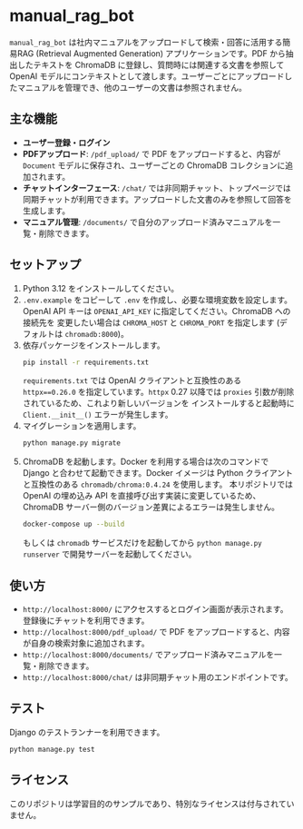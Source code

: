 # manual_rag_bot

`manual_rag_bot` は社内マニュアルをアップロードして検索・回答に活用する簡易RAG (Retrieval Augmented Generation) アプリケーションです。PDF から抽出したテキストを ChromaDB に登録し、質問時には関連する文書を参照して OpenAI モデルにコンテキストとして渡します。ユーザーごとにアップロードしたマニュアルを管理でき、他のユーザーの文書は参照されません。

## 主な機能
- **ユーザー登録・ログイン**
- **PDFアップロード**: `/pdf_upload/` で PDF をアップロードすると、内容が `Document` モデルに保存され、ユーザーごとの ChromaDB コレクションに追加されます。
- **チャットインターフェース**: `/chat/` では非同期チャット、トップページでは同期チャットが利用できます。アップロードした文書のみを参照して回答を生成します。
- **マニュアル管理**: `/documents/` で自分のアップロード済みマニュアルを一覧・削除できます。

## セットアップ
1. Python 3.12 をインストールしてください。
2. `.env.example` をコピーして `.env` を作成し、必要な環境変数を設定します。
   OpenAI API キーは `OPENAI_API_KEY` に指定してください。ChromaDB への接続先を
   変更したい場合は `CHROMA_HOST` と `CHROMA_PORT` を指定します (デフォルトは
   `chromadb:8000`)。
3. 依存パッケージをインストールします。
   ```bash
   pip install -r requirements.txt
   ```
   `requirements.txt` では OpenAI クライアントと互換性のある
   `httpx==0.26.0` を指定しています。`httpx` 0.27 以降では
   `proxies` 引数が削除されているため、これより新しいバージョンを
   インストールすると起動時に `Client.__init__()` エラーが発生します。
4. マイグレーションを適用します。
   ```bash
   python manage.py migrate
   ```
5. ChromaDB を起動します。Docker を利用する場合は次のコマンドで Django と合わせて起動できます。Docker イメージは Python クライアントと互換性のある `chromadb/chroma:0.4.24` を使用します。
   本リポジトリでは OpenAI の埋め込み API を直接呼び出す実装に変更しているため、
   ChromaDB サーバー側のバージョン差異によるエラーは発生しません。
   ```bash
   docker-compose up --build
   ```
   もしくは `chromadb` サービスだけを起動してから `python manage.py runserver` で開発サーバーを起動してください。

## 使い方
- `http://localhost:8000/` にアクセスするとログイン画面が表示されます。登録後にチャットを利用できます。
- `http://localhost:8000/pdf_upload/` で PDF をアップロードすると、内容が自身の検索対象に追加されます。
- `http://localhost:8000/documents/` でアップロード済みマニュアルを一覧・削除できます。
- `http://localhost:8000/chat/` は非同期チャット用のエンドポイントです。

## テスト
Django のテストランナーを利用できます。
```bash
python manage.py test
```

## ライセンス
このリポジトリは学習目的のサンプルであり、特別なライセンスは付与されていません。
